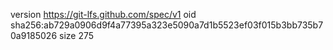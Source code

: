 version https://git-lfs.github.com/spec/v1
oid sha256:ab729a0906d9f4a77395a323e5090a7d1b5523ef03f015b3bb735b70a9185026
size 275
